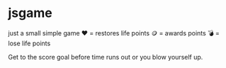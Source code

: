 # jsgame

just a small simple game
❤️ = restores life points
🪙 = awards points
💣 = lose life points

Get to the score goal before time runs out or you blow yourself up.
